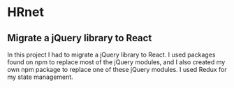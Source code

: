 # HRnet

## Migrate a jQuery library to React

In this project I had to migrate a jQuery library to React. I used packages found on npm to replace most of the jQuery modules, and I also created my own npm package to replace one of these jQuery modules. I used Redux for my state management.